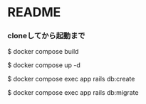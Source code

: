 # README

### cloneしてから起動まで

$ docker compose build

$ docker compose up -d

$ docker compose exec app rails db:create

$ docker compose exec app rails db:migrate
